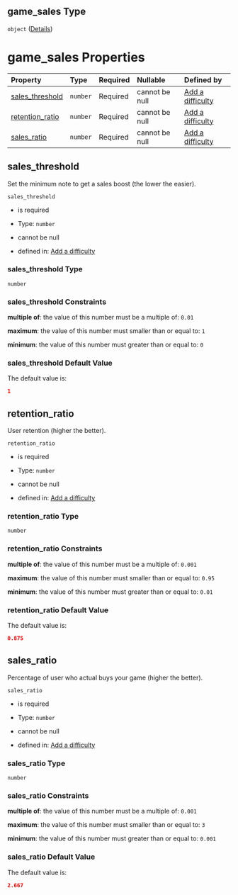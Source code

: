## game\_sales Type

`object` ([Details](add-difficulty-properties-game_sales.md))

# game\_sales Properties

| Property                             | Type     | Required | Nullable       | Defined by                                                                                                                                                     |
| :----------------------------------- | :------- | :------- | :------------- | :------------------------------------------------------------------------------------------------------------------------------------------------------------- |
| [sales\_threshold](#sales_threshold) | `number` | Required | cannot be null | [Add a difficulty](add-difficulty-properties-game_sales-properties-sales_threshold.md "add-difficulty.json#/properties/game_sales/properties/sales_threshold") |
| [retention\_ratio](#retention_ratio) | `number` | Required | cannot be null | [Add a difficulty](add-difficulty-properties-game_sales-properties-retention_ratio.md "add-difficulty.json#/properties/game_sales/properties/retention_ratio") |
| [sales\_ratio](#sales_ratio)         | `number` | Required | cannot be null | [Add a difficulty](add-difficulty-properties-game_sales-properties-sales_ratio.md "add-difficulty.json#/properties/game_sales/properties/sales_ratio")         |

## sales\_threshold

Set the minimum note to get a sales boost (the lower the easier).

`sales_threshold`

*   is required

*   Type: `number`

*   cannot be null

*   defined in: [Add a difficulty](add-difficulty-properties-game_sales-properties-sales_threshold.md "add-difficulty.json#/properties/game_sales/properties/sales_threshold")

### sales\_threshold Type

`number`

### sales\_threshold Constraints

**multiple of**: the value of this number must be a multiple of: `0.01`

**maximum**: the value of this number must smaller than or equal to: `1`

**minimum**: the value of this number must greater than or equal to: `0`

### sales\_threshold Default Value

The default value is:

```json
1
```

## retention\_ratio

User retention (higher the better).

`retention_ratio`

*   is required

*   Type: `number`

*   cannot be null

*   defined in: [Add a difficulty](add-difficulty-properties-game_sales-properties-retention_ratio.md "add-difficulty.json#/properties/game_sales/properties/retention_ratio")

### retention\_ratio Type

`number`

### retention\_ratio Constraints

**multiple of**: the value of this number must be a multiple of: `0.001`

**maximum**: the value of this number must smaller than or equal to: `0.95`

**minimum**: the value of this number must greater than or equal to: `0.01`

### retention\_ratio Default Value

The default value is:

```json
0.875
```

## sales\_ratio

Percentage of user who actual buys your game (higher the better).

`sales_ratio`

*   is required

*   Type: `number`

*   cannot be null

*   defined in: [Add a difficulty](add-difficulty-properties-game_sales-properties-sales_ratio.md "add-difficulty.json#/properties/game_sales/properties/sales_ratio")

### sales\_ratio Type

`number`

### sales\_ratio Constraints

**multiple of**: the value of this number must be a multiple of: `0.001`

**maximum**: the value of this number must smaller than or equal to: `3`

**minimum**: the value of this number must greater than or equal to: `0.001`

### sales\_ratio Default Value

The default value is:

```json
2.667
```
